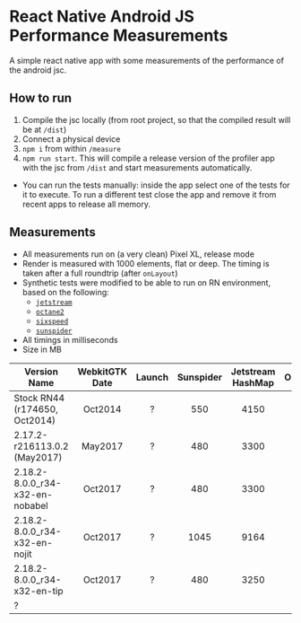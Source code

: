 # React Native Android JS Performance Measurements

A simple react native app with some measurements of the performance of the android jsc.

## How to run

1. Compile the jsc locally (from root project, so that the compiled result will be at `/dist`)
1. Connect a physical device
1. `npm i` from within `/measure`
2. `npm run start`. This will compile a release version of the profiler app with the jsc from `/dist` and start measurements automatically.
- You can run the tests manually: inside the app select one of the tests for it to execute. To run a different test close the app and remove it from recent apps to release all memory.

## Measurements

- All measurements run on (a very clean) Pixel XL, release mode
- Render is measured with 1000 elements, flat or deep. The timing is taken after a full roundtrip (after `onLayout`)
- Synthetic tests were modified to be able to run on RN environment, based on the following:
  - [`jetstream`](http://browserbench.org/JetStream/)
  - [`octane2`](https://chromium.github.io/octane/)
  - [`sixspeed`](https://github.com/kpdecker/six-speed)
  - [`sunspider`](https://webkit.org/perf/sunspider/sunspider.html)
- All timings in milliseconds
- Size in MB


| Version Name                    | WebkitGTK Date | Launch | Sunspider | Jetstream HashMap | Octane2 | SixSpeed | Render Flat | Render Deep | Size(MB) |
|---------------------------------|:--------------:|:------:|:---------:|:-----------------:|:-------:|:--------:|:-----------:|:-----------:|:--------:|
| Stock RN44 (r174650, Oct2014)   |     Oct2014    |    ?   |    550    |        4150       |   2500  |   1400   |     900     |     1400    |     ?    |
| 2.17.2-r216113.0.2 (May2017)    |     May2017    |    ?   |    480    |        3300       |   1950  |    440   |     850     |     1250    |     ?    |
| 2.18.2-8.0.0_r34-x32-en-nobabel |     Oct2017    |    ?   |    480    |        3300       |   1850  |    410   |     900     |     1350    |     ?    |
| 2.18.2-8.0.0_r34-x32-en-nojit   |     Oct2017    |    ?   |    1045   |        9164       |   3856  |    574   |     900     |     1165    |     ?    |
| 2.18.2-8.0.0_r34-x32-en-tip     |     Oct2017    |    ?   |    480    |        3250       |   1800  |    400   |     850     |     1300    |     ?    |
| ?                               |                |        |           |                   |         |          |             |             |          |
